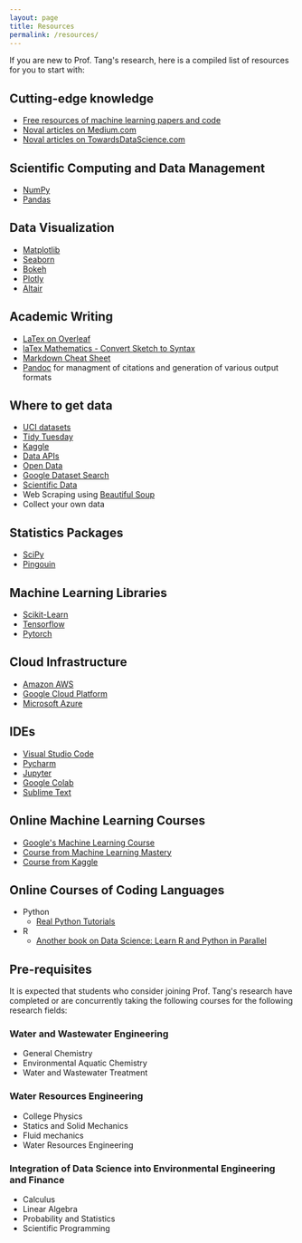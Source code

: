 ```yaml
---
layout: page
title: Resources
permalink: /resources/
---
```

If you are new to Prof. Tang's research, here is a compiled list of resources for you to start with: 

## Cutting-edge knowledge
- [Free resources of machine learning papers and code](http://paperswithcode.com)
- [Noval articles on Medium.com](http://medium.com)
- [Noval articles on TowardsDataScience.com](http://towardsdatascience.com)

## Scientific Computing and Data Management
- [NumPy](https://numpy.org/doc/stable/user/)
- [Pandas](https://pandas.pydata.org/pandas-docs/stable/user_guide/index.html)

## Data Visualization
- [Matplotlib](https://matplotlib.org/stable/users/index.html)
- [Seaborn](https://seaborn.pydata.org/tutorial.html)
- [Bokeh](https://docs.bokeh.org/en/latest/docs/user_guide.html)
- [Plotly](https://plotly.com/python/getting-started/)
- [Altair](https://altair-viz.github.io)

## Academic Writing
- [LaTex on Overleaf](http://overleaf.com)
- [laTex Mathematics - Convert Sketch to Syntax](https://webdemo.myscript.com/views/math/index.html)
- [Markdown Cheat Sheet](https://www.markdownguide.org/cheat-sheet/)
- [Pandoc](https://pandoc.org/MANUAL.html) for managment of citations and generation of various output formats

## Where to get data
- [UCI datasets](https://archive.ics.uci.edu/ml/datasets.php)
- [Tidy Tuesday](https://github.com/rfordatascience/tidytuesday)
- [Kaggle](https://www.kaggle.com/datasets)
- [Data APIs](https://www.data.gov/developers/apis)
- [Open Data](https://opendata.cityofnewyork.us)
- [Google Dataset Search](https://datasetsearch.research.google.com)
- [Scientific Data](https://www.nature.com/sdata/)
- Web Scraping using [Beautiful Soup](https://www.crummy.com/software/BeautifulSoup/bs4/doc/)
- Collect your own data

## Statistics Packages
- [SciPy](https://docs.scipy.org/doc/scipy/reference/tutorial/index.html#user-guide)
- [Pingouin](https://pingouin-stats.org)

## Machine Learning Libraries
- [Scikit-Learn](https://scikit-learn.org/stable/user_guide.html)
- [Tensorflow](https://www.tensorflow.org)
- [Pytorch](https://pytorch.org)

## Cloud Infrastructure
- [Amazon AWS](https://aws.amazon.com)
- [Google Cloud Platform](https://cloud.google.com)
- [Microsoft Azure](https://azure.microsoft.com/en-us/)

## IDEs
- [Visual Studio Code](https://code.visualstudio.com/docs)
- [Pycharm](https://www.jetbrains.com/pycharm/learn/)
- [Jupyter](https://jupyter-notebook.readthedocs.io/en/stable/notebook.html)
- [Google Colab](http://colab.research.google.com)
- [Sublime Text](https://www.sublimetext.com/docs/)

## Online Machine Learning Courses
- [Google's Machine Learning Course](http://developers.google.com/machine-learning/crash-course)
- [Course from Machine Learning Mastery](http://machinelearningmastery.com)
- [Course from Kaggle](http://kaggle.com/learn/overview)

## Online Courses of Coding Languages
- Python
    - [Real Python Tutorials](https://realpython.com)
- R
    - [Another book on Data Science: Learn R and Python in Parallel](https://www.anotherbookondatascience.com)

## Pre-requisites
It is expected that students who consider joining Prof. Tang's research have completed or are concurrently taking the following courses for the following research fields: 

### Water and Wastewater Engineering
- General Chemistry
- Environmental Aquatic Chemistry
- Water and Wastewater Treatment

### Water Resources Engineering
- College Physics
- Statics and Solid Mechanics
- Fluid mechanics
- Water Resources Engineering

### Integration of Data Science into Environmental Engineering and Finance
- Calculus
- Linear Algebra
- Probability and Statistics
- Scientific Programming